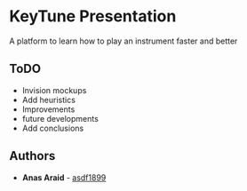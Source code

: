 # KeyTune Presentation

A platform to learn how to play an instrument faster and better

## ToDO

* Invision mockups
* Add heuristics
* Improvements
* future developments
* Add conclusions

## Authors

* **Anas Araid** - [asdf1899](https://github.com/asdf1899)
